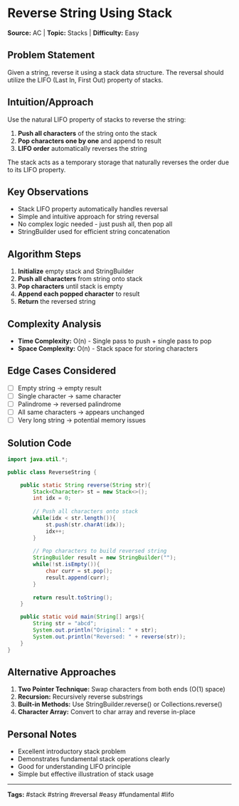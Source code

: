 # Reverse String Using Stack

**Source:** AC | **Topic:** Stacks | **Difficulty:** Easy  

## Problem Statement

Given a string, reverse it using a stack data structure. The reversal should utilize the LIFO (Last In, First Out) property of stacks.

## Intuition/Approach

Use the natural LIFO property of stacks to reverse the string:
1. **Push all characters** of the string onto the stack
2. **Pop characters one by one** and append to result
3. **LIFO order** automatically reverses the string

The stack acts as a temporary storage that naturally reverses the order due to its LIFO property.

## Key Observations

- Stack LIFO property automatically handles reversal
- Simple and intuitive approach for string reversal
- No complex logic needed - just push all, then pop all
- StringBuilder used for efficient string concatenation

## Algorithm Steps

1. **Initialize** empty stack and StringBuilder
2. **Push all characters** from string onto stack
3. **Pop characters** until stack is empty
4. **Append each popped character** to result
5. **Return** the reversed string

## Complexity Analysis

- **Time Complexity:** O(n) - Single pass to push + single pass to pop
- **Space Complexity:** O(n) - Stack space for storing characters

## Edge Cases Considered

- [ ] Empty string → empty result
- [ ] Single character → same character
- [ ] Palindrome → reversed palindrome
- [ ] All same characters → appears unchanged
- [ ] Very long string → potential memory issues

## Solution Code

```java
import java.util.*;

public class ReverseString {

    public static String reverse(String str){
        Stack<Character> st = new Stack<>();
        int idx = 0;
        
        // Push all characters onto stack
        while(idx < str.length()){
            st.push(str.charAt(idx));
            idx++;
        }
        
        // Pop characters to build reversed string
        StringBuilder result = new StringBuilder("");
        while(!st.isEmpty()){
            char curr = st.pop();
            result.append(curr);
        }
        
        return result.toString();
    }

    public static void main(String[] args){
        String str = "abcd";
        System.out.println("Original: " + str);
        System.out.println("Reversed: " + reverse(str));
    }
}
```

## Alternative Approaches

1. **Two Pointer Technique:** Swap characters from both ends (O(1) space)
2. **Recursion:** Recursively reverse substrings
3. **Built-in Methods:** Use StringBuilder.reverse() or Collections.reverse()
4. **Character Array:** Convert to char array and reverse in-place

## Personal Notes

- Excellent introductory stack problem
- Demonstrates fundamental stack operations clearly
- Good for understanding LIFO principle
- Simple but effective illustration of stack usage

---
**Tags:** #stack #string #reversal #easy #fundamental #lifo
